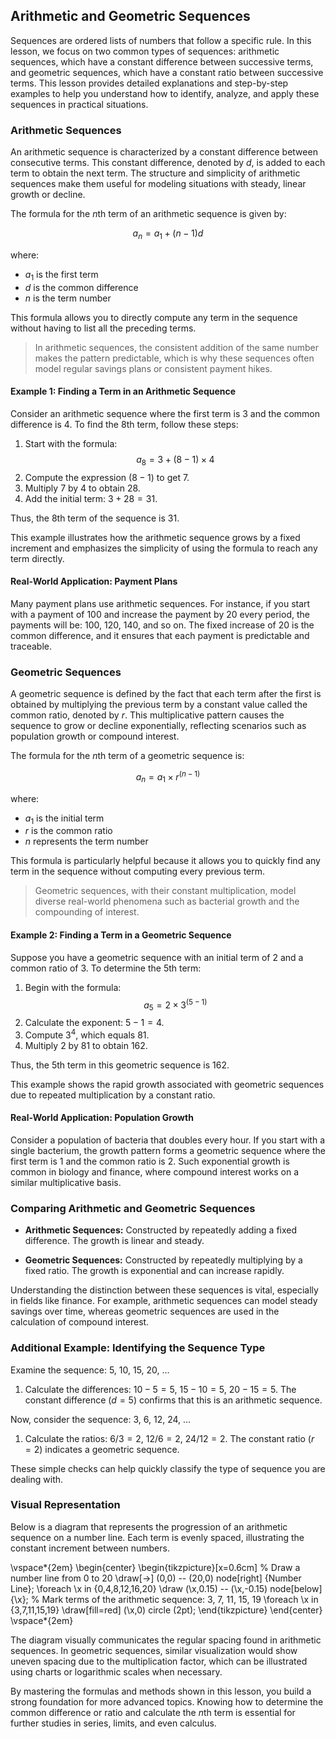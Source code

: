 ## Arithmetic and Geometric Sequences

Sequences are ordered lists of numbers that follow a specific rule. In this lesson, we focus on two common types of sequences: arithmetic sequences, which have a constant difference between successive terms, and geometric sequences, which have a constant ratio between successive terms. This lesson provides detailed explanations and step-by-step examples to help you understand how to identify, analyze, and apply these sequences in practical situations.

### Arithmetic Sequences

An arithmetic sequence is characterized by a constant difference between consecutive terms. This constant difference, denoted by $d$, is added to each term to obtain the next term. The structure and simplicity of arithmetic sequences make them useful for modeling situations with steady, linear growth or decline.

The formula for the $n$th term of an arithmetic sequence is given by:

$$
a_n = a_1 + (n-1)d
$$

where:

- $a_1$ is the first term
- $d$ is the common difference
- $n$ is the term number

This formula allows you to directly compute any term in the sequence without having to list all the preceding terms.

> In arithmetic sequences, the consistent addition of the same number makes the pattern predictable, which is why these sequences often model regular savings plans or consistent payment hikes.

#### Example 1: Finding a Term in an Arithmetic Sequence

Consider an arithmetic sequence where the first term is $3$ and the common difference is $4$. To find the 8th term, follow these steps:

1. Start with the formula: $$a_8 = 3 + (8-1) \times 4$$
2. Compute the expression $(8-1)$ to get $7$.
3. Multiply $7$ by $4$ to obtain $28$.
4. Add the initial term: $3 + 28 = 31$.

Thus, the 8th term of the sequence is $31$.

This example illustrates how the arithmetic sequence grows by a fixed increment and emphasizes the simplicity of using the formula to reach any term directly.

#### Real-World Application: Payment Plans

Many payment plans use arithmetic sequences. For instance, if you start with a payment of $100$ and increase the payment by $20$ every period, the payments will be: $100$, $120$, $140$, and so on. The fixed increase of $20$ is the common difference, and it ensures that each payment is predictable and traceable.

### Geometric Sequences

A geometric sequence is defined by the fact that each term after the first is obtained by multiplying the previous term by a constant value called the common ratio, denoted by $r$. This multiplicative pattern causes the sequence to grow or decline exponentially, reflecting scenarios such as population growth or compound interest.

The formula for the $n$th term of a geometric sequence is:

$$
a_n = a_1 \times r^{(n-1)}
$$

where:

- $a_1$ is the initial term
- $r$ is the common ratio
- $n$ represents the term number

This formula is particularly helpful because it allows you to quickly find any term in the sequence without computing every previous term.

> Geometric sequences, with their constant multiplication, model diverse real-world phenomena such as bacterial growth and the compounding of interest.

#### Example 2: Finding a Term in a Geometric Sequence

Suppose you have a geometric sequence with an initial term of $2$ and a common ratio of $3$. To determine the 5th term:

1. Begin with the formula: $$a_5 = 2 \times 3^{(5-1)}$$
2. Calculate the exponent: $5-1 = 4$.
3. Compute $3^4$, which equals $81$.
4. Multiply $2$ by $81$ to obtain $162$.

Thus, the 5th term in this geometric sequence is $162$.

This example shows the rapid growth associated with geometric sequences due to repeated multiplication by a constant ratio.

#### Real-World Application: Population Growth

Consider a population of bacteria that doubles every hour. If you start with a single bacterium, the growth pattern forms a geometric sequence where the first term is $1$ and the common ratio is $2$. Such exponential growth is common in biology and finance, where compound interest works on a similar multiplicative basis.

### Comparing Arithmetic and Geometric Sequences

- **Arithmetic Sequences:** Constructed by repeatedly adding a fixed difference. The growth is linear and steady.

- **Geometric Sequences:** Constructed by repeatedly multiplying by a fixed ratio. The growth is exponential and can increase rapidly.

Understanding the distinction between these sequences is vital, especially in fields like finance. For example, arithmetic sequences can model steady savings over time, whereas geometric sequences are used in the calculation of compound interest.

### Additional Example: Identifying the Sequence Type

Examine the sequence: $5$, $10$, $15$, $20$, ...

1. Calculate the differences: $10-5=5$, $15-10=5$, $20-15=5$. The constant difference ($d = 5$) confirms that this is an arithmetic sequence.

Now, consider the sequence: $3$, $6$, $12$, $24$, ...

1. Calculate the ratios: $6/3 = 2$, $12/6 = 2$, $24/12 = 2$. The constant ratio ($r = 2$) indicates a geometric sequence.

These simple checks can help quickly classify the type of sequence you are dealing with.

### Visual Representation

Below is a diagram that represents the progression of an arithmetic sequence on a number line. Each term is evenly spaced, illustrating the constant increment between numbers.

\vspace*{2em}
\begin{center}
\begin{tikzpicture}[x=0.6cm]
  % Draw a number line from 0 to 20
  \draw[->] (0,0) -- (20,0) node[right] {Number Line};
  \foreach \x in {0,4,8,12,16,20}
      \draw (\x,0.15) -- (\x,-0.15) node[below] {\x};
  % Mark terms of the arithmetic sequence: 3, 7, 11, 15, 19
  \foreach \x in {3,7,11,15,19}
      \draw[fill=red] (\x,0) circle (2pt);
\end{tikzpicture}
\end{center}
\vspace*{2em}

The diagram visually communicates the regular spacing found in arithmetic sequences. In geometric sequences, similar visualization would show uneven spacing due to the multiplication factor, which can be illustrated using charts or logarithmic scales when necessary.

By mastering the formulas and methods shown in this lesson, you build a strong foundation for more advanced topics. Knowing how to determine the common difference or ratio and calculate the $n$th term is essential for further studies in series, limits, and even calculus.
